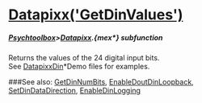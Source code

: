 # [Datapixx('GetDinValues')](Datapixx-GetDinValues) 
##### [Psychtoolbox](Pyschtoolbox)>[Datapixx](Datapixx).{mex*} subfunction


Returns the values of the 24 digital input bits.  
See [DatapixxDin](DatapixxDin)\*Demo files for examples.  
  


###See also:
[GetDinNumBits](Datapixx-GetDinNumBits), [EnableDoutDinLoopback](Datapixx-EnableDoutDinLoopback), [SetDinDataDirection](Datapixx-SetDinDataDirection), [EnableDinLogging](Datapixx-EnableDinLogging)
